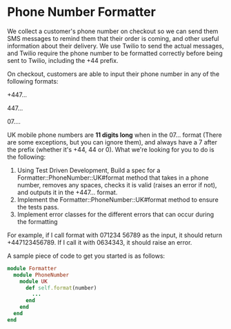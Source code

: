 # Phone Number Formatter

We collect a customer's phone number on checkout so we can send them SMS messages to remind them that their order is coming, and other useful information about their delivery. We use Twilio to send the actual messages, and Twilio require the phone number to be formatted correctly before being sent to Twilio, including the +44 prefix.

On checkout, customers are able to input their phone number in any of the following formats:

+447...

447...

07....

UK mobile phone numbers are **11 digits long** when in the 07... format (There are some exceptions, but you can ignore them), and always have a 7 after the prefix (whether it's +44, 44 or 0). What we're looking for you to do is the following:

1. Using Test Driven Development, Build a spec for a Formatter::PhoneNumber::UK#format method that takes in a phone number, removes any spaces, checks it is valid (raises an error if not), and outputs it in the +447... format.
2. Implement the Formatter::PhoneNumber::UK#format method to ensure the tests pass.
3. Implement error classes for the different errors that can occur during the formatting

For example, if I call format with 071234 56789 as the input, it should return +447123456789. If I call it with 0634343, it should raise an error.

A sample piece of code to get you started is as follows:

```ruby
module Formatter
  module PhoneNumber
    module UK
      def self.format(number)
		...
      end
    end
  end
end
```
